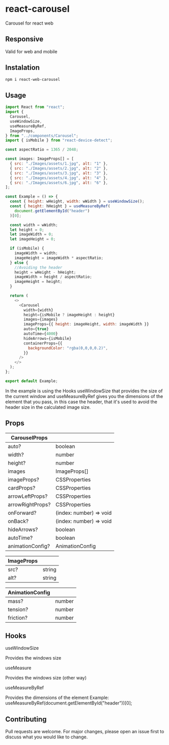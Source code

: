 # react-carousel
Carousel for react web

## Responsive
Valid for web and mobile

## Instalation
```bash
npm i react-web-carousel
```

## Usage

```javascript
import React from "react";
import {
  Carousel,
  useWindowSize,
  useMeasureByRef,
  ImageProps,
} from "../components/Carousel";
import { isMobile } from "react-device-detect";

const aspectRatio = 1365 / 2048;

const images: ImageProps[] = [
  { src: "./Images/assets/1.jpg", alt: "1" },
  { src: "./Images/assets/2.jpg", alt: "2" },
  { src: "./Images/assets/3.jpg", alt: "3" },
  { src: "./Images/assets/4.jpg", alt: "4" },
  { src: "./Images/assets/6.jpg", alt: "6" },
];

const Example = () => {
  const { height: wHeight, width: wWidth } = useWindowSize();
  const { height: hHeight } = useMeasureByRef(
    document.getElementById("header")
  )[0];

  const width = wWidth;
  let height = 0;
  let imageWidth = 0;
  let imageHeight = 0;

  if (isMobile) {
    imageWidth = width;
    imageHeight = imageWidth * aspectRatio;
  } else {
    //Avoiding the header
    height = wHeight - hHeight;
    imageWidth = height / aspectRatio;
    imageHeight = height;
  }

  return (
    <>
      <Carousel
        width={width}
        height={isMobile ? imageHeight : height}
        images={images}
        imageProps={{ height: imageHeight, width: imageWidth }}
        auto={true}
        autoTime={4000}
        hideArrows={isMobile}
        containerProps={{
          backgroundColor: "rgba(0,0,0,0.2)",
        }}
      />
    </>
  );
};

export default Example;

```

In the example is using the Hooks useWindowSize that provides the size of the current window and useMeasureByRef gives you the dimensions of the element that you pass, in this case the header, that it's used to avoid the header size in the calculated image size.


## Props

| CarouselProps | |
| ------------- | ------------- |
| auto?  | boolean  |
| width?  | number  |
| height?  | number  |
| images  | ImageProps[]  |
| imageProps?  | CSSProperties  |
| cardProps?  | CSSProperties  |
| arrowLeftProps?  | CSSProperties  |
| arrowRightProps?  | CSSProperties  |
| onForward?  | (index: number) => void  |
| onBack?  | (index: number) => void  |
| hideArrows?  | boolean  |
| autoTime?  | boolean  |
| animationConfig?  | AnimationConfig  |

| ImageProps | |
| ------------- | ------------- |
| src?  | string  |
| alt?  | string  |

| AnimationConfig | |
| ------------- | ------------- |
| mass?  | number  |
| tension?  | number  |
| friction?  | number  |


## Hooks

useWindowSize

Provides the windows size

useMeasure

Provides the windows size (other way)

useMeasureByRef

Provides the dimensions of the element
Example: useMeasureByRef(document.getElementById("header"))[0];


## Contributing
Pull requests are welcome. For major changes, please open an issue first to discuss what you would like to change.

